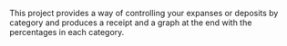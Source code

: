 This project provides a way of controlling your expanses or deposits by category and produces a receipt and a graph at the end with the percentages in each category.
